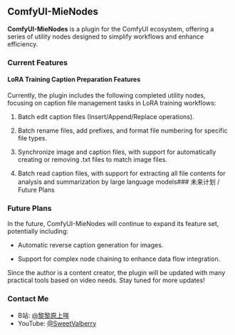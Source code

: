 ## ComfyUI-MieNodes

**ComfyUI-MieNodes** is a plugin for the ComfyUI ecosystem, offering a series of utility nodes designed to simplify workflows and enhance efficiency.

### Current Features

#### LoRA Training Caption Preparation Features

Currently, the plugin includes the following completed utility nodes, focusing on caption file management tasks in LoRA training workflows:

1. Batch edit caption files (Insert/Append/Replace operations).

2. Batch rename files, add prefixes, and format file numbering for specific file types.

3. Synchronize image and caption files, with support for automatically creating or removing .txt files to match image files.

4. Batch read caption files, with support for extracting all file contents for analysis and summarization by large language models### 未来计划 / Future Plans

### Future Plans

In the future, ComfyUI-MieNodes will continue to expand its feature set, potentially including:

- Automatic reverse caption generation for images.

- Support for complex node chaining to enhance data flow integration.

Since the author is a content creator, the plugin will be updated with many practical tools based on video needs. Stay tuned for more updates!

### Contact Me

- B站: [@黎黎原上咩](https://space.bilibili.com/449342345)
- YouTube: [@SweetValberry](https://www.youtube.com/@SweetValberry)
